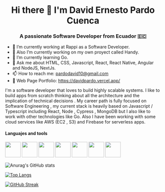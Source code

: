 <h1 align="center">Hi there 👋 I'm David Ernesto Pardo Cuenca</h1>
<h3 align="center">A passionate Software Developer from Ecuador 🇪🇨</h3>



- 🔭 I’m currently working at Rappi as a Software Developer.
- 🔭 Also I’m currently working on my own proyect called Handy.
- 🌱 I’m currently learning Go.
- 💬 Ask me about HTML, CSS, Javascript, React, React Native, Angular and NodeJS, NextJs.
- 📫 How to reach me: pardodavid10@gmail.com
- 📃 Web Page Portfolio: https://davidpardo.vercel.app/

I'm a software developer that loves to build highly scalable systems. I like to build apps from scratch thinking about all the architecture and the implication of technical decisions . My career path is fully focused on Software Engineering , my current stack is heavily based on Javascript / Typescript including React, Node , Cypress , MongoDB but I also like to work with other technologies like Go. Also I have been working with some cloud services like AWS (EC2 , S3) and Firebase for serverless apps.

 
#### Languajes and tools
<p>
<img src="https://user-images.githubusercontent.com/43886292/129050805-eb0d8de6-836f-4eda-8ac0-630d74448cb7.png" width="50">
<img src="https://user-images.githubusercontent.com/43886292/129050890-01ce9e10-1c02-4ba1-b562-0152b95608b1.png" width="50">
<img src="https://user-images.githubusercontent.com/43886292/129050987-e591bcd2-31a2-49ba-9fe3-170d6d19e3ec.png" width="50">
 <!--Firebase -->
<img src="https://user-images.githubusercontent.com/43886292/129053643-a2471ba7-f1f4-4286-a4dd-f7051f2451eb.png" width="50" height='50'>
   <!--Nest -->
<img src="https://user-images.githubusercontent.com/43886292/129053888-33198973-3fc5-4819-b92d-cbdc89f0f8af.png" width="50">
   <!--Node -->
<img src="https://user-images.githubusercontent.com/43886292/129054935-c99bc379-a02b-4907-90de-526298b57b72.png" width="50">
<img src="https://user-images.githubusercontent.com/43886292/129054639-36e2ce72-4316-49c3-8edf-a8beefe737d5.png" width="50">
 

</p>

![Anurag's GitHub stats](https://github-readme-stats.vercel.app/api?username=davidPardoC&count_private=true)

[![Top Langs](https://github-readme-stats.vercel.app/api/top-langs/?username=davidPardoC)](https://github.com/anuraghazra/github-readme-stats)

[![GitHub Streak](https://github-readme-streak-stats.herokuapp.com/?user=davidPardoC)](https://git.io/streak-stats)
<!--
**davidPardoC/davidPardoC** is a ✨ _special_ ✨ repository because its `README.md` (this file) appears on your GitHub profile.

Here are some ideas to get you started:

- 🔭 I’m currently working on ...
- 🌱 I’m currently learning ...
- 👯 I’m looking to collaborate on ...
- 🤔 I’m looking for help with ...
- 💬 Ask me about ...
- 📫 How to reach me: ...
- 😄 Pronouns: ...
- ⚡ Fun fact: ...
-->
